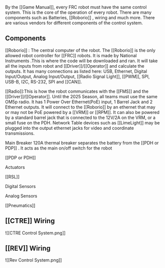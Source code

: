 By the [[Game Manual]], every FRC robot must have the same control system. This is the core of the operation of every robot. There are many components such as Batteries, [[Roborio]] , wiring and much more. There are various vendors for different components of the control system. 

## Components
[[Roborio]] : The central computer of the robot. The [[Roborio]] is the only allowed robot controller for [[FRC]] robots. It is made by National Instruments .This is where the code will be downloaded and ran. It will take all the inputs from robot and [[Driver]]/[[Operator]] and calculate the outputs. It has many connections as listed here: USB, Ethernet, Digital Input/Output, Analog Input/Output, [[Radio Signal Light]], [[PWM]], SPI, USB-B, I2C, RS-232, SPI and [[CAN]].

[[Radio]]:This is how the robot communicates with the [[FMS]] and the [[Driver]]/[[Operator]]. Until the 2025 Season, all teams must use the same OM5p radio. It has 1 Power Over Ethernet(PoE) input, 1 Barrel Jack and 2 Ethernet outputs. It will connect to the [[Roborio]] by an ethernet that may or may not be PoE powered by a [[VRM]] or [[RPM]].  It can also be powered by a standard barrel jack that is connected to the 12V/2A on the VRM, or a small fuse on the PDH. Network Table devices such as [[LimeLight]] may be plugged into the output ethernet jacks for video and coordinate transmissions. 

Main Breaker 120A thermal breaker separates the battery from the [[PDH or PDP]] .  It acts as the main on/off switch for the robot

[[PDP or PDH]] 

Actuators

[[RSL]]

Digital Sensors

Analog Sensors

[[Pneumatics]]



## [[CTRE]] Wiring
![[CTRE Control System.png]]
## [[REV]] Wiring
![[Rev Control System.png]]